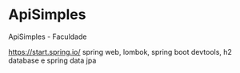 # ApiSimples
ApiSimples - Faculdade

https://start.spring.io/
spring web, lombok, spring boot devtools, h2 database e spring data jpa
